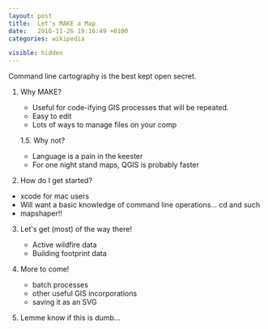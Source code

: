```yaml
---
layout: post
title:  Let's MAKE a Map
date:   2016-11-26 19:16:49 +0100
categories: wikipedia

visible: hidden
---
```


Command line cartography is the best kept open secret.

1. Why MAKE?
	 - Useful for code-ifying GIS processes that will be repeated.
	 - Easy to edit
	 - Lots of ways to manage files on your comp

	1.5. Why not?
	 - Language is a pain in the keester
	 - For one night stand maps, QGIS is probably faster

2. How do I get started?

 - xcode for mac users
 - Will want a basic knowledge of command line operations... cd and such
 - mapshaper!!

3. Let's get (most) of the way there!
	- Active wildfire data
	- Building footprint data

4. More to come!
	- batch processes
	- other useful GIS incorporations
	- saving it as an SVG

5. Lemme know if this is dumb...
